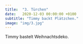 ```yaml
---
title:  "3. Türchen"
date:   2020-12-03 00:00:00 +0100
subtitle: "Timmy backt Plätzchen."
image: "img/3.jpg"
---
```


Timmy bastelt Weihnachtsdeko.